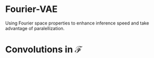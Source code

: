# Fourier-VAE
Using Fourier space properties to enhance inference speed and take advantage of paralellization.

# Convolutions in $\mathcal{F}$
